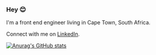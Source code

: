 ### Hey 😊

I'm a front end engineer living in Cape Town, South Africa.

Connect with me on <a href="https://www.linkedin.com/in/dominica/">LinkedIn</a>.

[![Anurag's GitHub stats](https://github-readme-stats.vercel.app/api?username=anuraghazra)](https://github.com/anuraghazra/github-readme-stats)
